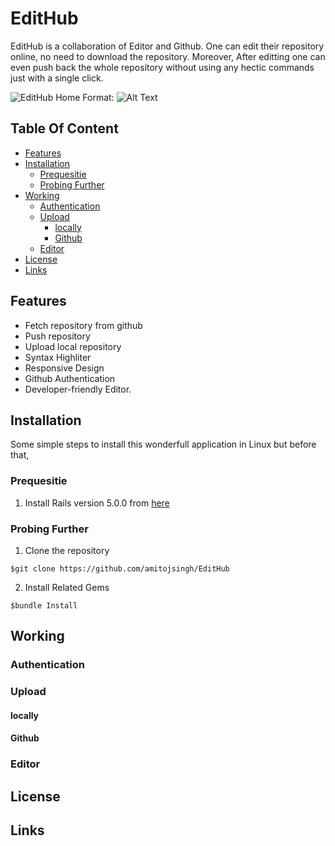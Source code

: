 # EditHub
EditHub is a collaboration of Editor and Github. One can edit their repository online, no need to download the repository. Moreover, After editting one can even push back the whole repository without using any hectic commands just with a single click.

![EditHub Home](http://drive.google.com/uc?id=0B5ZrPtHpMxO9aGR3dE04bmdsaTQ)
Format: ![Alt Text](url)

## Table Of Content
- [Features](#features)
- [Installation](#installation)
  - [Prequesitie](#prequesitie)
  - [Probing Further](#further)
- [Working](#working)
  - [Authentication](#authentication)
  - [Upload](#upload)
    - [locally](#locally)
    - [Github](#github)
  - [Editor](#editor)
- [License](#license)
- [Links](#links)

## Features
* Fetch repository from github
* Push repository
* Upload local repository
* Syntax Highliter
* Responsive Design
* Github Authentication
* Developer-friendly Editor.

## Installation
Some simple steps to install this wonderfull application in Linux but before that,

### Prequesitie
1. Install Rails version 5.0.0 from <a href= "http://installrails.com/"> here</a>
### Probing Further
1. Clone the repository
```
$git clone https://github.com/amitojsingh/EditHub
```
2. Install Related Gems
```
$bundle Install
```
## Working
### Authentication
### Upload
#### locally
#### Github
### Editor
## License
## Links
